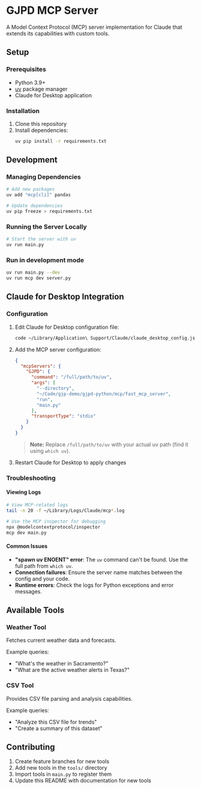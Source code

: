 # GJPD MCP Server

A Model Context Protocol (MCP) server implementation for Claude that extends its capabilities with custom tools.

## Setup

### Prerequisites
- Python 3.9+
- [uv](https://github.com/astral-sh/uv) package manager
- Claude for Desktop application

### Installation

1. Clone this repository
2. Install dependencies:
   ```bash
   uv pip install -r requirements.txt
   ```

## Development

### Managing Dependencies
```bash
# Add new packages
uv add "mcp[cli]" pandas

# Update dependencies
uv pip freeze > requirements.txt
```

### Running the Server Locally
```bash
# Start the server with uv
uv run main.py   
```

### Run in development mode
```bash
uv run main.py --dev
uv run mcp dev server.py
```


## Claude for Desktop Integration

### Configuration
1. Edit Claude for Desktop configuration file:
   ```bash
   code ~/Library/Application\ Support/Claude/claude_desktop_config.json
   ```

2. Add the MCP server configuration:
   ```json
   {
     "mcpServers": {
       "GJPD": {
         "command": "/full/path/to/uv",
         "args": [
           "--directory", 
           "~/Code/gjp-demo/gjpd-python/mcp/fast_mcp_server",
           "run",
           "main.py"
         ],
         "transportType": "stdio"
       }
     }
   }
   ```

   > **Note:** Replace `/full/path/to/uv` with your actual uv path (find it using `which uv`).

3. Restart Claude for Desktop to apply changes

### Troubleshooting

#### Viewing Logs
```bash
# View MCP-related logs
tail -n 20 -f ~/Library/Logs/Claude/mcp*.log

# Use the MCP inspector for debugging
npx @modelcontextprotocol/inspector
mcp dev main.py
```

#### Common Issues
- **"spawn uv ENOENT" error**: The `uv` command can't be found. Use the full path from `which uv`.
- **Connection failures**: Ensure the server name matches between the config and your code.
- **Runtime errors**: Check the logs for Python exceptions and error messages.

## Available Tools

### Weather Tool
Fetches current weather data and forecasts.

Example queries:
- "What's the weather in Sacramento?"
- "What are the active weather alerts in Texas?"

### CSV Tool
Provides CSV file parsing and analysis capabilities.

Example queries:
- "Analyze this CSV file for trends"
- "Create a summary of this dataset"

## Contributing

1. Create feature branches for new tools
2. Add new tools in the `tools/` directory 
3. Import tools in `main.py` to register them
4. Update this README with documentation for new tools